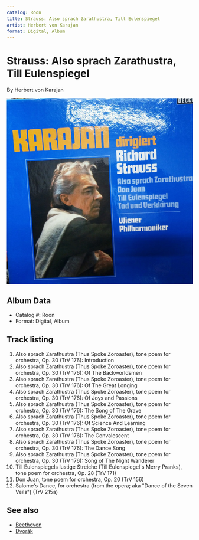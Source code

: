 ```yaml
---
catalog: Roon
title: Strauss: Also sprach Zarathustra, Till Eulenspiegel
artist: Herbert von Karajan
format: Digital, Album
---
```


# Strauss: Also sprach Zarathustra, Till Eulenspiegel

By Herbert von Karajan

![](../../assets/albumcovers/Herbert_von_Karajan-Strauss-_Also_sprach_Zarathustra__Till_Eulenspiegel.png)

## Album Data

- Catalog #: Roon
- Format: Digital, Album


## Track listing


1. Also sprach Zarathustra (Thus Spoke Zoroaster), tone poem for orchestra, Op. 30 (TrV 176): Introduction
2. Also sprach Zarathustra (Thus Spoke Zoroaster), tone poem for orchestra, Op. 30 (TrV 176): Of The Backworldsmen
3. Also sprach Zarathustra (Thus Spoke Zoroaster), tone poem for orchestra, Op. 30 (TrV 176): Of The Great Longing
4. Also sprach Zarathustra (Thus Spoke Zoroaster), tone poem for orchestra, Op. 30 (TrV 176): Of Joys and Passions
5. Also sprach Zarathustra (Thus Spoke Zoroaster), tone poem for orchestra, Op. 30 (TrV 176): The Song of The Grave
6. Also sprach Zarathustra (Thus Spoke Zoroaster), tone poem for orchestra, Op. 30 (TrV 176): Of Science And Learning
7. Also sprach Zarathustra (Thus Spoke Zoroaster), tone poem for orchestra, Op. 30 (TrV 176): The Convalescent
8. Also sprach Zarathustra (Thus Spoke Zoroaster), tone poem for orchestra, Op. 30 (TrV 176): The Dance Song
9. Also sprach Zarathustra (Thus Spoke Zoroaster), tone poem for orchestra, Op. 30 (TrV 176): Song of The Night Wanderer
10. Till Eulenspiegels lustige Streiche (Till Eulenspiegel's Merry Pranks), tone poem for orchestra, Op. 28 (TrV 171)
11. Don Juan, tone poem for orchestra, Op. 20 (TrV 156)
12. Salome's Dance, for orchestra (from the opera; aka "Dance of the Seven Veils") (TrV 215a)


## See also

- [Beethoven](Beethoven_-_9_Symphonies_1963.md)
- [Dvorák](Dvorák-_Symphony_No_9_-_Smetana-_Die_Moldau_Édition_Studio_Masters.md)
